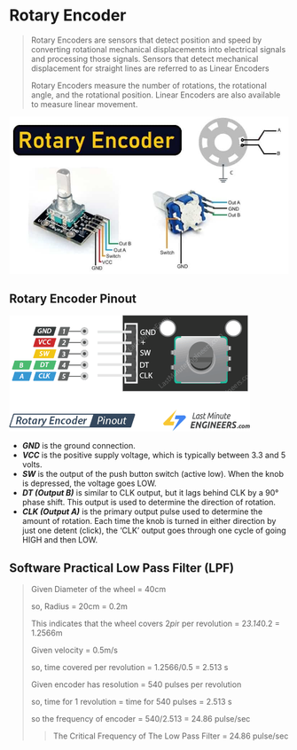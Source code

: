 # Rotary Encoder
> Rotary Encoders are sensors that detect position and speed by converting rotational mechanical displacements into electrical signals and processing those signals. Sensors that detect mechanical displacement for straight lines are referred to as Linear Encoders
>
> Rotary Encoders measure the number of rotations, the rotational angle, and the rotational position. Linear Encoders are also available to measure linear movement.

![Encoder](img/Rotary-Encoder-Construction.jpg)

## Rotary Encoder Pinout
![Encoder Pinout](img/rotary-encoder-module-pinout.png)
- ***GND*** is the ground connection.
- ***VCC*** is the positive supply voltage, which is typically between 3.3 and 5 volts.
- ***SW*** is the output of the push button switch (active low). When the knob is depressed, the voltage goes LOW.
- ***DT (Output B)*** is similar to CLK output, but it lags behind CLK by a 90° phase shift. This output is used to determine the direction of rotation.
- ***CLK (Output A)*** is the primary output pulse used to determine the amount of rotation. Each time the knob is turned in either direction by just one detent (click), the ‘CLK’ output goes through one cycle of going HIGH and then LOW.


## Software Practical Low Pass Filter (LPF)

>Given Diameter of the wheel = 40cm
>
>so, Radius = 20cm = 0.2m
>
>This indicates that the wheel covers 2*pi*r per revolution = 2*3.14*0.2 = 1.2566m
>
>Given velocity = 0.5m/s
>
>so, time covered per revolution = 1.2566/0.5 = 2.513 s
>
>Given encoder has resolution = 540 pulses per revolution
>
>so, time for 1 revolution = time for 540 pulses = 2.513 s
>
>so the frequency of encoder = 540/2.513 = 24.86 pulse/sec
>> The Critical Frequency of The Low Pass Filter = 24.86 pulse/sec